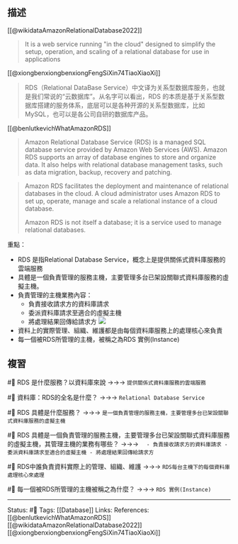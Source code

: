 ## 描述

[[@wikidataAmazonRelationalDatabase2022]]
> It is a web service running "in the cloud" designed to simplify the setup, operation, and scaling of a relational database for use in applications


[[@xiongbenxiongbenxiongFengSiXin74TiaoXiaoXi]]
> RDS（Relational DataBase Service）中文译为关系型数据库服务，也就是我们常说的“云数据库”。从名字可以看出，RDS 的本质是基于关系型数据库搭建的服务体系，底层可以是各种开源的关系型数据库，比如 MySQL，也可以是各公司自研的数据库产品。


[[@benlutkevichWhatAmazonRDS]]
> Amazon Relational Database Service (RDS) is a managed SQL database service provided by Amazon Web Services (AWS). Amazon RDS supports an array of database engines to store and organize data. It also helps with relational database management tasks, such as data migration, backup, recovery and patching.

> Amazon RDS facilitates the deployment and maintenance of relational databases in the cloud. A cloud administrator uses Amazon RDS to set up, operate, manage and scale a relational instance of a cloud database. 
> 
> Amazon RDS is not itself a database; it is a service used to manage relational databases.

重點：
- RDS 是指Relational Database Service，概念上是提供關係式資料庫服務的雲端服務
- 具體是一個負責管理的服務主機，主要管理多台已架設關聯式資料庫服務的虛擬主機。
- 負責管理的主機業務內容：
	- 負責接收請求方的資料庫請求
	- 委派資料庫請求至適合的虛擬主機
	- 將處理結果回傳給請求方
![](https://miro.medium.com/max/1400/1*IDQ1KqkHYWwnwtioleYcNw.png)
- 資料上的實際管理、組織、維護都是由每個資料庫服務上的處理核心來負責
- 每一個被RDS所管理的主機，被稱之為RDS 實例(Instance) 

## 複習
#🧠 RDS 是什麼服務？以資料庫來說 ->->-> `提供關係式資料庫服務的雲端服務`
<!--SR:!2023-06-26,194,250-->

#🧠  資料庫：RDS的全名是什麼？ ->->-> `Relational Database Service`
<!--SR:!2023-05-27,173,250-->

#🧠 RDS 具體是什麼服務？ ->->-> `是一個負責管理的服務主機，主要管理多台已架設關聯式資料庫服務的虛擬主機`
<!--SR:!2023-05-28,174,250-->

#🧠 RDS 具體是一個負責管理的服務主機，主要管理多台已架設關聯式資料庫服務的虛擬主機，其管理主機的業務有哪些？ ->->-> `	- 負責接收請求方的資料庫請求 - 委派資料庫請求至適合的虛擬主機 - 將處理結果回傳給請求方`
<!--SR:!2023-04-03,49,210-->

#🧠 RDS中誰負責資料實際上的管理、組織、維護 ->->-> `RDS每台主機下的每個資料庫處理核心來處理`
<!--SR:!2023-05-17,154,230-->


#🧠 每一個被RDS所管理的主機被稱之為什麼？ ->->-> `RDS 實例(Instance) `
<!--SR:!2023-08-11,164,230-->

---
Status: #🌱 
Tags:
[[Database]]
Links:
References:
[[@benlutkevichWhatAmazonRDS]]
[[@wikidataAmazonRelationalDatabase2022]]
[[@xiongbenxiongbenxiongFengSiXin74TiaoXiaoXi]]